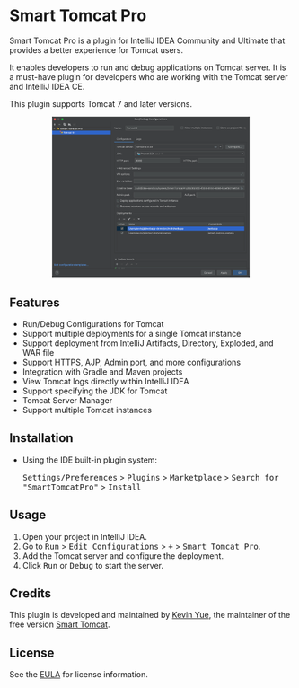 # Smart Tomcat Pro

Smart Tomcat Pro is a plugin for IntelliJ IDEA Community and Ultimate that provides a better experience for Tomcat users.

It enables developers to run and debug applications on Tomcat server. It is a must-have plugin for developers who are working with the Tomcat server and IntelliJ IDEA CE.

This plugin supports Tomcat 7 and later versions.

<p align="center">
  <img src="./images/smart-tomcat-pro-configuration@2x.png" alt="Smart Tomcat Pro" width="70%">
</p>

## Features

- Run/Debug Configurations for Tomcat
- Support multiple deployments for a single Tomcat instance
- Support deployment from IntelliJ Artifacts, Directory, Exploded, and WAR file
- Support HTTPS, AJP, Admin port, and more configurations
- Integration with Gradle and Maven projects
- View Tomcat logs directly within IntelliJ IDEA
- Support specifying the JDK for Tomcat
- Tomcat Server Manager
- Support multiple Tomcat instances

## Installation

- Using the IDE built-in plugin system:
  
  <kbd>Settings/Preferences</kbd> > <kbd>Plugins</kbd> > <kbd>Marketplace</kbd> > <kbd>Search for "SmartTomcatPro"</kbd> >
  <kbd>Install</kbd>

## Usage

1. Open your project in IntelliJ IDEA.
2. Go to <kbd>Run</kbd> > <kbd>Edit Configurations</kbd> > <kbd>+</kbd> > <kbd>Smart Tomcat Pro</kbd>.
3. Add the Tomcat server and configure the deployment.
4. Click <kbd>Run</kbd> or <kbd>Debug</kbd> to start the server.

## Credits

This plugin is developed and maintained by [Kevin Yue](https://github.com/yuezk), the maintainer of the free version [Smart Tomcat](https://plugins.jetbrains.com/plugin/9492-smart-tomcat).

## License

See the [EULA](./EULA) for license information.
